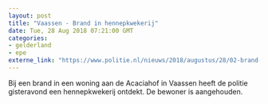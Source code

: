 ```yaml
---
layout: post
title: "Vaassen - Brand in hennepkwekerij"
date: Tue, 28 Aug 2018 07:21:00 GMT
categories: 
- gelderland 
- epe 
externe_link: "https://www.politie.nl/nieuws/2018/augustus/28/02-brand-in-hennepkwekerij.html"
---
```


Bij een brand in een woning aan de Acaciahof in Vaassen heeft de politie gisteravond een hennepkwekerij ontdekt. De bewoner is aangehouden.
